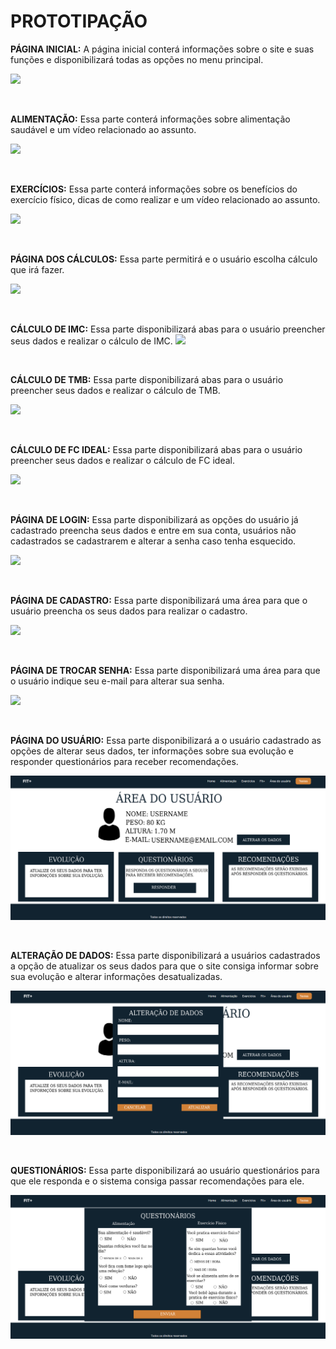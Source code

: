 # PROTOTIPAÇÃO

**PÁGINA INICIAL:**  A página inicial conterá informações sobre o site e suas funções e disponibilizará todas as opções no menu principal.

![](./Imagens/página-inicial.png)

<br>

**ALIMENTAÇÃO:**  Essa parte conterá informações sobre alimentação saudável e um vídeo relacionado ao assunto.



![](./Imagens/página-alimentação.png)

<br>












**EXERCÍCIOS:**  Essa parte conterá informações sobre os benefícios do exercício físico, dicas de como realizar e um vídeo relacionado ao assunto.


![](./Imagens/página-exercícios.png)


<br>







**PÁGINA DOS CÁLCULOS:**  Essa parte permitirá e o usuário escolha cálculo que irá fazer.



![](./Imagens/página-testes.png)

<br>






**CÁLCULO DE IMC:**
 Essa parte disponibilizará abas para o usuário preencher seus dados e realizar o cálculo de IMC.
![](./Imagens/página-IMC.png)



<br>























**CÁLCULO DE TMB:** Essa parte disponibilizará abas para o usuário preencher seus dados e realizar o cálculo de TMB.

![](./Imagens/página-TMB.png)






<br>





















**CÁLCULO DE FC IDEAL:** Essa parte disponibilizará abas para o usuário preencher seus dados e realizar o cálculo de FC ideal.

![](./Imagens/página-FC-ideal.png)




<br>





















**PÁGINA DE LOGIN:** Essa parte disponibilizará as opções do usuário já cadastrado preencha seus dados e entre em sua conta, usuários não cadastrados se cadastrarem e alterar a senha caso tenha esquecido.

![](./Imagens/página-login.png)



<br>




**PÁGINA DE CADASTRO:** Essa parte disponibilizará uma área para que o usuário preencha os seus dados para realizar o cadastro.

![](./Imagens/página-cadastro.png)


<br>

**PÁGINA DE TROCAR SENHA:** Essa parte disponibilizará uma área para que o usuário indique seu e-mail para alterar sua senha.


![](./Imagens/página-trocar-senha.png)

<br>

**PÁGINA DO USUÁRIO:** Essa parte disponibilizará a o usuário cadastrado as opções de alterar seus dados, ter informações sobre sua evolução e responder questionários para receber recomendações.

![](./Imagens/página-do-usuário.png)

<br>

**ALTERAÇÃO DE DADOS:** Essa parte disponibilizará a usuários cadastrados a opção de atualizar os seus dados para que o site consiga informar sobre sua evolução e alterar informações desatualizadas.

![](./Imagens/página-alteração-dados.png)

<br>

**QUESTIONÁRIOS:** Essa parte disponibilizará ao usuário questionários para que ele responda e o sistema consiga passar recomendações para ele.

![](./Imagens/página-dos-questionários.png)




